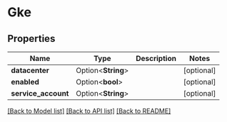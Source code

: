 # Gke

## Properties

Name | Type | Description | Notes
------------ | ------------- | ------------- | -------------
**datacenter** | Option<**String**> |  | [optional]
**enabled** | Option<**bool**> |  | [optional]
**service_account** | Option<**String**> |  | [optional]

[[Back to Model list]](../README.md#documentation-for-models) [[Back to API list]](../README.md#documentation-for-api-endpoints) [[Back to README]](../README.md)


